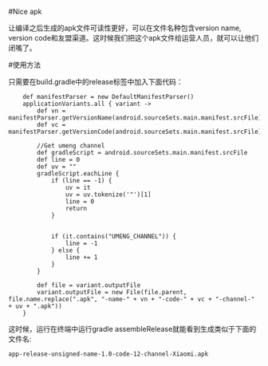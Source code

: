 #Nice apk

让编译之后生成的apk文件可读性更好，可以在文件名种包含version name, version code和友盟渠道。这时候我们把这个apk文件给运营人员，就可以让他们闭嘴了。

#使用方法

只需要在build.gradle中的release标签中加入下面代码：

        def manifestParser = new DefaultManifestParser()
        applicationVariants.all { variant ->
            def vn = manifestParser.getVersionName(android.sourceSets.main.manifest.srcFile)
            def vc = manifestParser.getVersionCode(android.sourceSets.main.manifest.srcFile)

            //Get umeng channel
            def gradleScript = android.sourceSets.main.manifest.srcFile
            def line = 0
            def uv = ""
            gradleScript.eachLine {
                if (line == -1) {
                    uv = it
                    uv = uv.tokenize('"')[1]
                    line = 0
                    return
                }


                if (it.contains("UMENG_CHANNEL")) {
                    line = -1
                } else {
                    line += 1
                }
            }

            def file = variant.outputFile
            variant.outputFile = new File(file.parent, file.name.replace(".apk", "-name-" + vn + "-code-" + vc + "-channel-" + uv + ".apk"))
        }

这时候，运行在终端中运行gradle assembleRelease就能看到生成类似于下面的文件名:

    app-release-unsigned-name-1.0-code-12-channel-Xiaomi.apk
